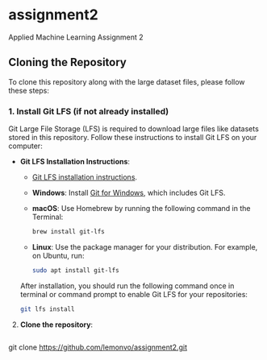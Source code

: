 # assignment2
Applied Machine Learning Assignment 2
## Cloning the Repository

To clone this repository along with the large dataset files, please follow these steps:

### 1. Install Git LFS (if not already installed)

Git Large File Storage (LFS) is required to download large files like datasets stored in this repository. Follow these instructions to install Git LFS on your computer:

- **Git LFS Installation Instructions**:
  - [Git LFS installation instructions](https://git-lfs.github.com/).

  - **Windows**: Install [Git for Windows](https://gitforwindows.org/), which includes Git LFS.
  - **macOS**: Use Homebrew by running the following command in the Terminal:
    ```bash
    brew install git-lfs
    ```
  - **Linux**: Use the package manager for your distribution. For example, on Ubuntu, run:
    ```bash
    sudo apt install git-lfs
    ```

  After installation, you should run the following command once in terminal or command prompt to enable Git LFS for your repositories:

  ```bash
  git lfs install
2. **Clone the repository**:
   ```bash
  git clone https://github.com/lemonvo/assignment2.git
 
